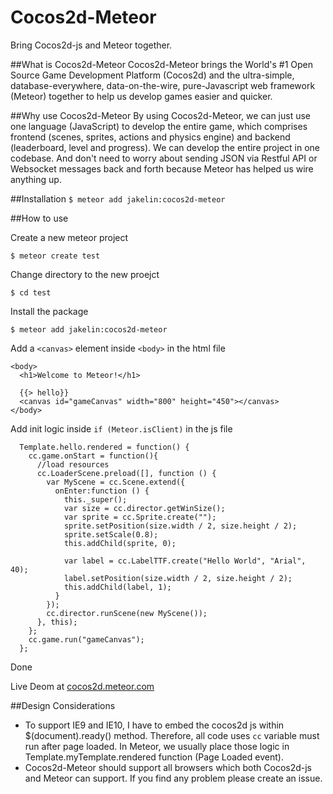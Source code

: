 Cocos2d-Meteor
==============

Bring Cocos2d-js and Meteor together.

##What is Cocos2d-Meteor
Cocos2d-Meteor brings the World's #1 Open Source Game Development Platform (Cocos2d) and the ultra-simple, database-everywhere, data-on-the-wire, pure-Javascript web framework (Meteor) together to help us develop games easier and quicker.
 
##Why use Cocos2d-Meteor
By using Cocos2d-Meteor, we can just use one language (JavaScript) to develop the entire game, which comprises frontend (scenes, sprites, actions and physics engine) and backend (leaderboard, level and progress). We can develop the entire project in one codebase. And don't need to worry about sending JSON via Restful API or Websocket messages back and forth because Meteor has helped us wire anything up. 

##Installation
`$ meteor add jakelin:cocos2d-meteor`

##How to use

Create a new meteor project

`$ meteor create test`

Change directory to the new proejct

`$ cd test`

Install the package

`$ meteor add jakelin:cocos2d-meteor`

Add a `<canvas>` element inside `<body>` in the html file

```
<body>
  <h1>Welcome to Meteor!</h1>

  {{> hello}}
  <canvas id="gameCanvas" width="800" height="450"></canvas>
</body>
```
Add init logic inside `if (Meteor.isClient)` in the js file

```
  Template.hello.rendered = function() {
    cc.game.onStart = function(){
      //load resources
      cc.LoaderScene.preload([], function () {
        var MyScene = cc.Scene.extend({
          onEnter:function () {
            this._super();
            var size = cc.director.getWinSize();
            var sprite = cc.Sprite.create("");
            sprite.setPosition(size.width / 2, size.height / 2);
            sprite.setScale(0.8);
            this.addChild(sprite, 0);

            var label = cc.LabelTTF.create("Hello World", "Arial", 40);
            label.setPosition(size.width / 2, size.height / 2);
            this.addChild(label, 1);
          }
        });
        cc.director.runScene(new MyScene());
      }, this);
    };
    cc.game.run("gameCanvas");
  };
```
Done

Live Deom at [cocos2d.meteor.com](cocos2d.meteor.com)

##Design Considerations
* To support IE9 and IE10, I have to embed the cocos2d js within $(document).ready() method. Therefore, all code uses `cc` variable must run after page loaded. In Meteor, we usually place those logic in Template.myTemplate.rendered function (Page Loaded event). 
* Cocos2d-Meteor should support all browsers which both Cocos2d-js and Meteor can support. If you find any problem please create an issue.